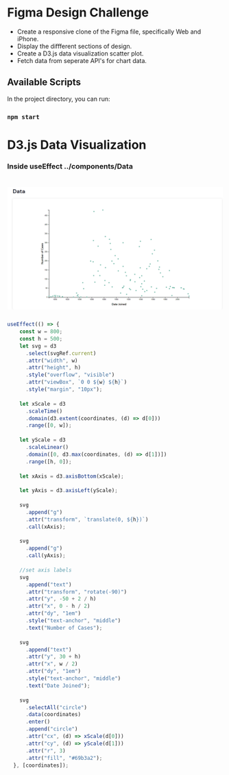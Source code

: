 # Figma Design Challenge 

* Create a responsive clone of the Figma file, specifically Web and iPhone. 
* Display the diffferent sections of design. 
* Create a D3.js data visualization scatter plot. 
* Fetch data from seperate API's for chart data.

## Available Scripts

In the project directory, you can run:

### `npm start`

# D3.js Data Visualization
### Inside useEffect ../components/Data 

# ![image](https://github.com/David7Mejia/figmaDesignChallenge/blob/master/public/data.png)

```js
useEffect(() => {
    const w = 800;
    const h = 500;
    let svg = d3
      .select(svgRef.current)
      .attr("width", w)
      .attr("height", h)
      .style("overflow", "visible")
      .attr("viewBox", `0 0 ${w} ${h}`)
      .style("margin", "10px");

    let xScale = d3
      .scaleTime()
      .domain(d3.extent(coordinates, (d) => d[0]))
      .range([0, w]);

    let yScale = d3
      .scaleLinear()
      .domain([0, d3.max(coordinates, (d) => d[1])])
      .range([h, 0]);

    let xAxis = d3.axisBottom(xScale);

    let yAxis = d3.axisLeft(yScale);

    svg
      .append("g")
      .attr("transform", `translate(0, ${h})`)
      .call(xAxis);

    svg
      .append("g")
      .call(yAxis);

    //set axis labels
    svg
      .append("text")
      .attr("transform", "rotate(-90)")
      .attr("y", -50 + 2 / h)
      .attr("x", 0 - h / 2)
      .attr("dy", "1em")
      .style("text-anchor", "middle")
      .text("Number of Cases");

    svg
      .append("text")
      .attr("y", 30 + h)
      .attr("x", w / 2)
      .attr("dy", "1em")
      .style("text-anchor", "middle")
      .text("Date Joined");

    svg
      .selectAll("circle")
      .data(coordinates)
      .enter()
      .append("circle")
      .attr("cx", (d) => xScale(d[0]))
      .attr("cy", (d) => yScale(d[1]))
      .attr("r", 3)
      .attr("fill", "#69b3a2");
  }, [coordinates]);
  ```
